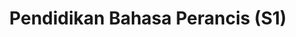 ---
title: "Pendidikan Bahasa Perancis (S1)"
menu:
  - id: "profil"
    label: "Tentang Prodi"
  - id: "kurikulum"
    label: "Kurikulum"
    external: "https://kurikulum.upi.edu/struktur/prodi/C075"
  - id: "akreditasi"
    label: "Akreditasi"
  - id: "dosen"
    label: "Dosen"
  - id: "fasilitas"
    label: "Fasilitas"
  - id: "pmb"
    label: "PMB / Pendaftaran"
    external: "https://pmb.upi.edu/"
sections:
  profil:
    title: "Tentang Pendidikan Bahasa Perancis S1"
    content: |
      <section class="bg-white dark:bg-gray-900 pt-10 md:pt-10 pb-12 md:pb-24 px-0">
        <div class="max-w-6xl mx-auto px-4">
          <!-- Sejarah -->
          <h2 class="text-xl font-semibold text-purple-800 dark:text-purple-300 mb-2">Sejarah</h2><br>
          <div class="relative border-l-2 border-purple-300 dark:border-purple-600 pl-14 space-y-10 mb-6">
            <div class="relative">
              <div class="absolute w-4 h-4 bg-purple-600 rounded-full -left-6 top-1.5"></div>
              <h3 class="text-base font-semibold text-purple-800 dark:text-purple-300">1975 – Pendirian Prodi</h3>
              <p class="text-gray-700 dark:text-gray-300 mt-1">Program Studi Pendidikan Bahasa Perancis berdiri de facto pada Februari 1975 dengan nama Jurusan Pendidikan Bahasa Perancis di Fakultas Keguruan Sastra dan Seni IKIP Bandung.</p>
            </div>
            <div class="relative">
              <div class="absolute w-4 h-4 bg-purple-600 rounded-full -left-6 top-1.5"></div>
              <h3 class="text-base font-semibold text-purple-800 dark:text-purple-300">1975 – Inisiatif Penutur Asli</h3>
              <p class="text-gray-700 dark:text-gray-300 mt-1">Pendirian diprakarsai oleh penutur asli Perancis, Monsieur Dominique DANARD, dan disambut baik oleh pimpinan fakultas serta institut.</p>
            </div>
            <div class="relative">
              <div class="absolute w-4 h-4 bg-purple-600 rounded-full -left-6 top-1.5"></div>
              <h3 class="text-base font-semibold text-purple-800 dark:text-purple-300">Sejak 1975 – Lulusan Berkualitas</h3>
              <p class="text-gray-700 dark:text-gray-300 mt-1">Prodi telah menghasilkan banyak lulusan berkualitas yang bekerja sebagai guru dan dosen di berbagai lembaga pendidikan di Indonesia.</p>
            </div>
            <div class="relative">
              <div class="absolute w-4 h-4 bg-purple-600 rounded-full -left-6 top-1.5"></div>
              <h3 class="text-base font-semibold text-purple-800 dark:text-purple-300">2016 – Akreditasi A BAN-PT</h3>
              <p class="text-gray-700 dark:text-gray-300 mt-1">Mendapat akreditasi A dari BAN-PT berdasarkan SK No. 1546/SK/BAN-PT/Akred/VIII/2016.</p>
            </div>
            <div class="relative">
              <div class="absolute w-4 h-4 bg-purple-600 rounded-full -left-6 top-1.5"></div>
              <h3 class="text-base font-semibold text-purple-800 dark:text-purple-300">2010–2017 – Sertifikasi ISO</h3>
              <p class="text-gray-700 dark:text-gray-300 mt-1">Tersertifikasi ISO 9001:2008 dari WQA (2010–2013) dan URS (2013–2017); sejak 2017 tersertifikasi ISO 9001:2015 dari URS.</p>
            </div>
            <div class="relative">
              <div class="absolute w-4 h-4 bg-purple-600 rounded-full -left-6 top-1.5"></div>
              <h3 class="text-base font-semibold text-purple-800 dark:text-purple-300">Akreditasi Internasional ASIC</h3>
              <p class="text-gray-700 dark:text-gray-300 mt-1">Mendapat akreditasi internasional predikat <em>Premier University</em> dari ASIC dengan nomor sertifikat: AS29672/0617.</p>
            </div>
          </div>

          <!-- Visi -->
          <h2 class="text-xl font-semibold text-purple-800 dark:text-purple-300 mb-2">Visi</h2>
          <p class="text-gray-700 dark:text-gray-300 mb-6">Menjadi pelopor dan unggul dalam penyelenggaraan program pendidikan bahasa Perancis untuk mewujudkan tujuan pendidikan nasional dalam menghadapi era globalisasi berdasarkan sistem manajemen mutu berstandar internasional.</p>

          <!-- Misi -->
          <h2 class="text-xl font-semibold text-purple-800 dark:text-purple-300 mb-2">Misi</h2>
          <ul class="list-disc pl-6 text-gray-700 dark:text-gray-300 mb-6 space-y-2">
            <li>Menyelenggarakan dan mengembangkan pendidikan bahasa Perancis sebagai bahasa asing dan untuk tujuan khusus.</li>
            <li>Menyelenggarakan pengayaan kebahasaperancisan dan pengajarannya.</li>
            <li>Melaksanakan penelitian, mengimplementasikannya dalam pembelajaran, dan menyebarluaskan hasilnya.</li>
            <li>Mengembangkan pendidikan profesional guru dalam pendidikan akademik dan profesi bahasa Perancis.</li>
            <li>Melaksanakan pengabdian kepada masyarakat dan menyebarluaskan hasilnya.</li>
            <li>Melaksanakan kebebasan akademik dan otonomi keilmuan.</li>
            <li>Menyelenggarakan kegiatan berskala lokal, nasional, dan internasional.</li>
            <li>Menggalang kerja sama akademik dan non-akademik, baik lokal, nasional, maupun internasional.</li>
          </ul>

          <!-- Tujuan -->
          <h2 class="text-xl font-semibold text-purple-800 dark:text-purple-300 mb-2">Tujuan</h2>
          <h3 class="font-semibold text-gray-700 dark:text-gray-300 mt-4 mb-1">Tujuan Umum</h3>
          <p class="text-gray-700 dark:text-gray-300 mb-4">Mengacu pada tujuan UPI, yaitu mengembangkan manusia yang beriman, bertakwa, bermoral, berakhlak mulia, berilmu, profesional, religius, dan cinta bangsa serta NKRI.</p>
          <h3 class="font-semibold text-gray-700 dark:text-gray-300 mb-1">Tujuan Khusus</h3>
          <ul class="list-disc pl-6 text-gray-700 dark:text-gray-300 mb-6 space-y-2">
            <li>Menghasilkan sarjana Pendidikan Bahasa Perancis yang profesional, kritis, dan bertakwa serta kompetitif secara global.</li>
            <li>Menghasilkan produk, mengembangkan, dan menyebarluaskannya untuk kesejahteraan masyarakat.</li>
            <li>Menghasilkan publikasi ilmiah yang bermanfaat untuk pengembangan pembelajaran.</li>
          </ul>

          <!-- Profil Lulusan -->
          <h2 class="text-xl font-semibold text-purple-800 dark:text-purple-300 mb-2">Profil Lulusan</h2>
          <ul class="list-disc pl-6 text-gray-700 dark:text-gray-300 space-y-2">
            <li><strong>Pengajar/Peneliti Bahasa Perancis:</strong> Terlibat dalam pendidikan dan pengembangan ilmu kependidikan Bahasa Perancis di berbagai jenjang.</li>
            <li><strong>Profesional:</strong> Mampu bekerja profesional di bidang bahasa Perancis dan lainnya dengan memanfaatkan IPTEK secara kreatif dan komunikatif.</li>
            <li><strong>Pegiat Pariwisata:</strong> Terlibat dalam bidang pariwisata secara berkelanjutan dan profesional.</li>
            <li><strong>Penerjemah/Juru Bahasa:</strong> Berkiprah dalam bidang penerjemahan dan interpretasi Bahasa Perancis.</li>
            <li><strong>Wirausahawan:</strong> Mampu berwirausaha di bidang yang relevan dan menciptakan lapangan kerja.</li>
          </ul>
        </div>
      </section>

  akreditasi:
    title: "Akreditasi Pendidikan Bahasa Perancis S1"
    content: |
        <section class="bg-white dark:bg-gray-900 pt-10 md:pt-10 pb-12 md:pb-24 px-0">

        <div class="max-w-6xl mx-auto">

          <!-- Toggle Nasional -->
          <details open class="mb-6 border border-gray-300 dark:border-gray-700 rounded-lg overflow-hidden">
            <summary class="cursor-pointer px-4 py-3 bg-gray-100 dark:bg-gray-800 text-gray-800 dark:text-white font-medium hover:bg-gray-200 dark:hover:bg-gray-700">
              Akreditasi Nasional (BAN-PT)
            </summary>
            <div class="px-4 py-4 text-gray-700 dark:text-gray-300">
              <p class="mb-4">
                Prodi Pendidikan Bahasa Perancis FPBS UPI saat ini terakreditasi dengan peringkat <strong>A</strong> berdasarkan Keputusan BAN-PT No. 2945/SK/BAN-PT/Ak-PPJ/S/V/2022.
                Sertifikat akreditasi ini berlaku sejak 12 Agustus 2021 hingga 12 Agustus 2026.
              </p>
              <p class="mb-4">
                Informasi resmi dapat diakses melalui situs BAN-PT:
                <a href="https://www.banpt.or.id" target="_blank" class="text-purple-700 hover:underline">https://www.banpt.or.id</a>
              </p>
              <img src="/images/akreditasi/perancis/banpt-s1.webp" alt="Sertifikat Akreditasi BAN-PT" class="w-full rounded-lg">
            </div>
          </details>

          <!-- Toggle Internasional -->
          <details class="border border-gray-200 dark:border-gray-700 rounded-lg overflow-hidden">
            <summary class="cursor-pointer px-4 py-3 bg-gray-100 dark:bg-gray-800 text-gray-800 dark:text-white font-medium hover:bg-gray-200 dark:hover:bg-gray-700">
              Akreditasi Internasional (ACQUIN)
            </summary>
            <div class="px-4 py-4 text-gray-700 dark:text-gray-300">
              <p class="mb-4">
                Program Studi Pendidikan Bahasa Perancis memperoleh akreditasi internasional dari <strong>ACQUIN</strong> (Accreditation, Certification and Quality Assurance Institute), anggota European Quality Assurance Register for Higher Education (EQAR) sejak 2009.
              </p>
              <p class="mb-4">
                Akreditasi diberikan untuk program <strong>Bachelor Programme of French Language Education</strong> dan berlaku hingga <strong>30 Mei 2025</strong>.
              </p>
              <img src="/images/akreditasi/perancis/acquin-s1.webp" alt="Sertifikat ACQUIN" class="w-full rounded-lg">
            </div>
          </details>

        </div>
        </section>

  fasilitas:
    title: "Fasilitas"
    content: |

      <!-- Section Fasilitas -->
        <section class="bg-white dark:bg-gray-900 pt-10 md:pt-10 pb-12 md:pb-24 px-0">
        <div class="max-w-6xl mx-auto">

          <!-- Fasilitas FPBS -->
          <details open class="mb-6 border border-gray-300 dark:border-gray-700 rounded-lg overflow-hidden">
            <summary class="bg-gray-100 dark:bg-gray-800 px-4 py-3 cursor-pointer font-semibold text-gray-800 dark:text-white">
              Fasilitas di FPBS UPI
            </summary>
            <div class="px-4 py-4 text-gray-800 dark:text-gray-300">
              <p class="mb-4">
                Daftar lengkap fasilitas khusus di lingkungan Fakultas Pendidikan Bahasa dan Sastra (FPBS) UPI tersedia melalui tautan berikut.
              </p>
              <a href="/profil/fasilitas/index.html" class="inline-block bg-purple-700 hover:bg-purple-800 text-white px-5 py-2 rounded-lg transition" target="_blank">
                Lihat Fasilitas FPBS
              </a>
            </div>
          </details>

          <!-- Fasilitas UPI -->
          <details class="border border-gray-300 dark:border-gray-700 rounded-lg overflow-hidden">
            <summary class="bg-gray-100 dark:bg-gray-800 px-4 py-3 cursor-pointer font-semibold text-gray-800 dark:text-white">
              Fasilitas Umum di UPI
            </summary>
            <div class="px-4 py-4 text-gray-800 dark:text-gray-300">
              <p class="mb-4">
                Selain di fakultas, UPI juga menyediakan berbagai fasilitas penunjang umum untuk sivitas akademika secara keseluruhan.
              </p>
              <a href="https://www.upi.edu/pendidikan/fasilitas" class="inline-block bg-purple-700 hover:bg-purple-800 text-white px-5 py-2 rounded-lg transition" target="_blank">
                Lihat Fasilitas UPI
              </a>
            </div>
          </details>
        </div>
      </section>

  dosen:
    title: "Dosen Pendidikan Bahasa Perancis S1"
    content: |
        <section class="bg-white dark:bg-gray-900 pt-10 md:pt-10 pb-12 md:pb-24 px-0">
        <div class="max-w-6xl mx-auto text-center">
          <div class="grid grid-cols-2 sm:grid-cols-4 gap-4">
          
            <div class="bg-white dark:bg-gray-800 rounded-lg shadow hover:shadow-2xl transition-shadow duration-300 ease-in-out pb-2 px-1">
              <img src="/images/dosen/perancis/iim.webp" alt="Iim" class="w-full aspect-[3/4] object-cover object-top rounded-t-lg mb-2">
              <h3 class="text-base font-semibold text-gray-900 dark:text-white mb-1">Dra. Iim Siti Karimah, M.Hum.</h3>
              <p class="text-[#422367] dark:text-purple-300">Lektor Kepala</p>
            </div>

            <div class="bg-white dark:bg-gray-800 rounded-lg shadow hover:shadow-2xl transition-shadow duration-300 ease-in-out pb-2 px-1">
              <img src="/images/dosen/perancis/dudung.webp" alt="Dudung" class="w-full aspect-[3/4] object-cover object-top rounded-t-lg mb-2">
              <h3 class="text-base font-semibold text-gray-900 dark:text-white mb-1">Drs. Dudung Gumilar, M.Sc., Lib.MA.</h3>
              <p class="text-[#422367] dark:text-purple-300">Lektor Kepala</p>
            </div>

            <div class="bg-white dark:bg-gray-800 rounded-lg shadow hover:shadow-2xl transition-shadow duration-300 ease-in-out pb-2 px-1">
              <img src="/images/dosen/perancis/dante.webp" alt="Dante" class="w-full aspect-[3/4] object-cover object-top rounded-t-lg mb-2">
              <h3 class="text-base font-semibold text-gray-900 dark:text-white mb-1">Dante Darmawangsa, M.Pd.</h3>
              <p class="text-[#422367] dark:text-purple-300">Lektor Kepala</p>
            </div>

            <div class="bg-white dark:bg-gray-800 rounded-lg shadow hover:shadow-2xl transition-shadow duration-300 ease-in-out pb-2 px-1">
              <img src="/images/dosen/perancis/yadi.webp" alt="Yadi" class="w-full aspect-[3/4] object-cover object-top rounded-t-lg mb-2">
              <h3 class="text-base font-semibold text-gray-900 dark:text-white mb-1">Yadi Mulyadi, M.Pd.</h3>
              <p class="text-[#422367] dark:text-purple-300">Lektor</p>
            </div>

          </div>

          <div class="grid grid-cols-2 sm:grid-cols-4 gap-4 mt-10">

            <div class="bg-white dark:bg-gray-800 rounded-lg shadow hover:shadow-2xl transition-shadow duration-300 ease-in-out pb-2 px-1">
              <img src="/images/dosen/perancis/farida.webp" alt="Farida" class="w-full aspect-[3/4] object-cover object-top rounded-t-lg mb-2">
              <h3 class="text-base font-semibold text-gray-900 dark:text-white mb-1">Dr. Farida Amalia, M.Pd.</h3>
              <p class="text-[#422367] dark:text-purple-300">Lektor</p>
            </div>

            <div class="bg-white dark:bg-gray-800 rounded-lg shadow hover:shadow-2xl transition-shadow duration-300 ease-in-out pb-2 px-1">
              <img src="/images/dosen/perancis/iis.webp" alt="Iis" class="w-full aspect-[3/4] object-cover object-top rounded-t-lg mb-2">
              <h3 class="text-base font-semibold text-gray-900 dark:text-white mb-1">Iis Sopiawati, M.Pd.</h3>
              <p class="text-[#422367] dark:text-purple-300">Lektor</p>
            </div>

            <div class="bg-white dark:bg-gray-800 rounded-lg shadow hover:shadow-2xl transition-shadow duration-300 ease-in-out pb-2 px-1">
              <img src="/images/dosen/perancis/rika.webp" alt="Rika" class="w-full aspect-[3/4] object-cover object-top rounded-t-lg mb-2">
              <h3 class="text-base font-semibold text-gray-900 dark:text-white mb-1">Dr. Rika Widawati, S.S., M.Pd.</h3>
              <p class="text-[#422367] dark:text-purple-300">Lektor</p>
            </div>

            <div class="bg-white dark:bg-gray-800 rounded-lg shadow hover:shadow-2xl transition-shadow duration-300 ease-in-out pb-2 px-1">
              <img src="/images/dosen/perancis/ariessa.webp" alt="Ariessa" class="w-full aspect-[3/4] object-cover object-top rounded-t-lg mb-2">
              <h3 class="text-base font-semibold text-gray-900 dark:text-white mb-1">Ariessa Racmadhany, M.Pd.</h3>
              <p class="text-[#422367] dark:text-purple-300">Lektor</p>
            </div>

          </div>
        </div>
        </section>

---